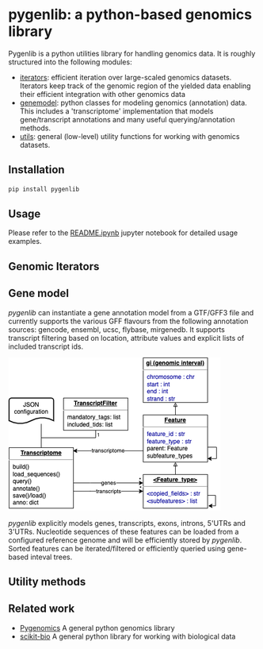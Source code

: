 # pygenlib: a python-based genomics library

Pygenlib is a python utilities library for handling genomics data.
It is roughly structured into the following modules:

- [iterators](#genomic-iterators): efficient iteration over large-scaled genomics datasets. Iterators keep track of the genomic region of the
  yielded data enabling their efficient integration with other genomics data
- [genemodel](#gene-model): python classes for modeling genomics (annotation) data. This includes a 'transcriptome' implementation 
  that models gene/transcript annotations and many useful querying/annotation methods.
- [utils](#utility-methods): general (low-level) utility functions for working with genomics datasets.

## Installation

```bash
pip install pygenlib
```

## Usage

Please refer to the
[README.ipynb](notebooks%2FREADME.ipynb)
jupyter notebook for detailed usage examples.

## Genomic Iterators 



## Gene model

_pygenlib_ can instantiate a gene annotation model from a GTF/GFF3 file and currently supports the various GFF flavours
from the following annotation sources: gencode, ensembl, ucsc, flybase, mirgenedb. It supports transcript filtering based on location, attribute 
values and explicit lists of included transcript ids.

![transcriptome datamodel](notebooks/pygenlib_transcriptome.png "Transcriptome datamodel")

_pygenlib_ explicitly models genes, transcripts, exons, introns, 5'UTRs and 3'UTRs. 
Nucleotide sequences of these features can be loaded from a configured reference genome and will be 
efficiently stored by _pygenlib_. Sorted features can be iterated/filtered or efficiently queried
using gene-based inteval trees.

## Utility methods



## Related work

- [Pygenomics](https://gitlab.com/gtamazian/pygenomics) A general python genomics library
- [scikit-bio](https://github.com/biocore/scikit-bio) A general python library for working with biological data 